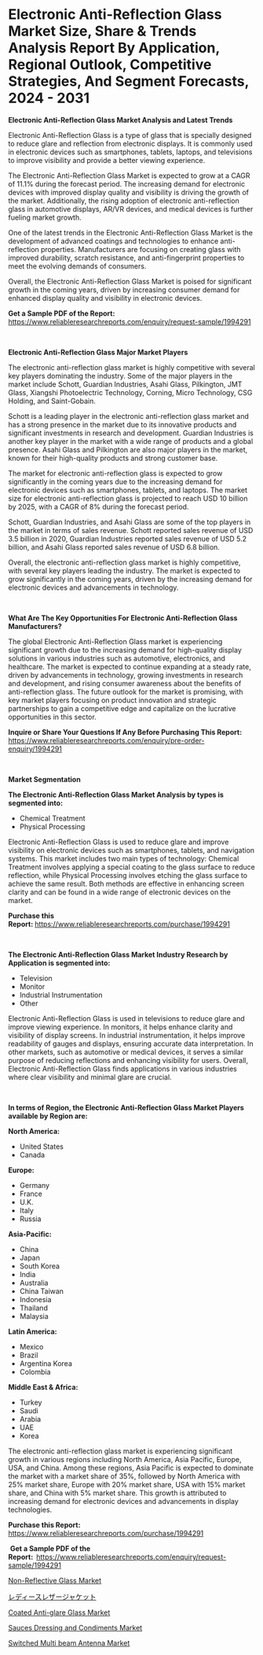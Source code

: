 <p><h1>Electronic Anti-Reflection Glass Market Size, Share & Trends Analysis Report By Application, Regional Outlook, Competitive Strategies, And Segment Forecasts, 2024 - 2031</h1></p><p><strong>Electronic Anti-Reflection Glass Market Analysis and Latest Trends</strong></p>
<p><p>Electronic Anti-Reflection Glass is a type of glass that is specially designed to reduce glare and reflection from electronic displays. It is commonly used in electronic devices such as smartphones, tablets, laptops, and televisions to improve visibility and provide a better viewing experience.</p><p>The Electronic Anti-Reflection Glass Market is expected to grow at a CAGR of 11.1% during the forecast period. The increasing demand for electronic devices with improved display quality and visibility is driving the growth of the market. Additionally, the rising adoption of electronic anti-reflection glass in automotive displays, AR/VR devices, and medical devices is further fueling market growth.</p><p>One of the latest trends in the Electronic Anti-Reflection Glass Market is the development of advanced coatings and technologies to enhance anti-reflection properties. Manufacturers are focusing on creating glass with improved durability, scratch resistance, and anti-fingerprint properties to meet the evolving demands of consumers.</p><p>Overall, the Electronic Anti-Reflection Glass Market is poised for significant growth in the coming years, driven by increasing consumer demand for enhanced display quality and visibility in electronic devices.</p></p>
<p><strong>Get a Sample PDF of the Report:&nbsp;</strong> <a href="https://www.reliableresearchreports.com/enquiry/request-sample/1994291">https://www.reliableresearchreports.com/enquiry/request-sample/1994291</a></p>
<p>&nbsp;</p>
<p><strong>Electronic Anti-Reflection Glass Major Market Players</strong></p>
<p><p>The electronic anti-reflection glass market is highly competitive with several key players dominating the industry. Some of the major players in the market include Schott, Guardian Industries, Asahi Glass, Pilkington, JMT Glass, Xiangshi Photoelectric Technology, Corning, Micro Technology, CSG Holding, and Saint-Gobain.</p><p>Schott is a leading player in the electronic anti-reflection glass market and has a strong presence in the market due to its innovative products and significant investments in research and development. Guardian Industries is another key player in the market with a wide range of products and a global presence. Asahi Glass and Pilkington are also major players in the market, known for their high-quality products and strong customer base.</p><p>The market for electronic anti-reflection glass is expected to grow significantly in the coming years due to the increasing demand for electronic devices such as smartphones, tablets, and laptops. The market size for electronic anti-reflection glass is projected to reach USD 10 billion by 2025, with a CAGR of 8% during the forecast period.</p><p>Schott, Guardian Industries, and Asahi Glass are some of the top players in the market in terms of sales revenue. Schott reported sales revenue of USD 3.5 billion in 2020, Guardian Industries reported sales revenue of USD 5.2 billion, and Asahi Glass reported sales revenue of USD 6.8 billion.</p><p>Overall, the electronic anti-reflection glass market is highly competitive, with several key players leading the industry. The market is expected to grow significantly in the coming years, driven by the increasing demand for electronic devices and advancements in technology.</p></p>
<p>&nbsp;</p>
<p><strong>What Are The Key Opportunities For Electronic Anti-Reflection Glass Manufacturers?</strong></p>
<p><p>The global Electronic Anti-Reflection Glass market is experiencing significant growth due to the increasing demand for high-quality display solutions in various industries such as automotive, electronics, and healthcare. The market is expected to continue expanding at a steady rate, driven by advancements in technology, growing investments in research and development, and rising consumer awareness about the benefits of anti-reflection glass. The future outlook for the market is promising, with key market players focusing on product innovation and strategic partnerships to gain a competitive edge and capitalize on the lucrative opportunities in this sector.</p></p>
<p><strong>Inquire or Share Your Questions If Any Before Purchasing This Report:</strong> <a href="https://www.reliableresearchreports.com/enquiry/pre-order-enquiry/1994291">https://www.reliableresearchreports.com/enquiry/pre-order-enquiry/1994291</a></p>
<p>&nbsp;</p>
<p><strong>Market Segmentation</strong></p>
<p><strong>The Electronic Anti-Reflection Glass Market Analysis by types is segmented into:</strong></p>
<p><ul><li>Chemical Treatment</li><li>Physical Processing</li></ul></p>
<p><p>Electronic Anti-Reflection Glass is used to reduce glare and improve visibility on electronic devices such as smartphones, tablets, and navigation systems. This market includes two main types of technology: Chemical Treatment involves applying a special coating to the glass surface to reduce reflection, while Physical Processing involves etching the glass surface to achieve the same result. Both methods are effective in enhancing screen clarity and can be found in a wide range of electronic devices on the market.</p></p>
<p><strong>Purchase this Report:&nbsp;</strong><a href="https://www.reliableresearchreports.com/purchase/1994291">https://www.reliableresearchreports.com/purchase/1994291</a></p>
<p>&nbsp;</p>
<p><strong>The Electronic Anti-Reflection Glass Market Industry Research by Application is segmented into:</strong></p>
<p><ul><li>Television</li><li>Monitor</li><li>Industrial Instrumentation</li><li>Other</li></ul></p>
<p><p>Electronic Anti-Reflection Glass is used in televisions to reduce glare and improve viewing experience. In monitors, it helps enhance clarity and visibility of display screens. In industrial instrumentation, it helps improve readability of gauges and displays, ensuring accurate data interpretation. In other markets, such as automotive or medical devices, it serves a similar purpose of reducing reflections and enhancing visibility for users. Overall, Electronic Anti-Reflection Glass finds applications in various industries where clear visibility and minimal glare are crucial.</p></p>
<p>&nbsp;</p>
<p><strong>In terms of Region, the Electronic Anti-Reflection Glass Market Players available by Region are:</strong></p>
<p>
    <p> <strong> North America: </strong>
        <ul>
            <li>United States</li>
            <li>Canada</li>
        </ul>
        </p> 
    <p> <strong> Europe: </strong>
        <ul>
            <li>Germany</li>
            <li>France</li>
            <li>U.K.</li>
            <li>Italy</li>
            <li>Russia</li>
        </ul>
        </p> 
    <p> <strong> Asia-Pacific: </strong>
        <ul>
            <li>China</li>
            <li>Japan</li>
            <li>South Korea</li>
            <li>India</li>
            <li>Australia</li>
            <li>China Taiwan</li>
            <li>Indonesia</li>
            <li>Thailand</li>
            <li>Malaysia</li>
        </ul>
        </p> 
    <p> <strong> Latin America: </strong>
        <ul>
            <li>Mexico</li>
            <li>Brazil</li>
            <li>Argentina Korea</li>
            <li>Colombia</li>
        </ul>
        </p> 
    <p> <strong> Middle East & Africa: </strong>
        <ul>
            <li>Turkey</li>
            <li>Saudi</li>
            <li>Arabia</li>
            <li>UAE</li>
            <li>Korea</li>
        </ul>
    </p>
    </p>
<p><p>The electronic anti-reflection glass market is experiencing significant growth in various regions including North America, Asia Pacific, Europe, USA, and China. Among these regions, Asia Pacific is expected to dominate the market with a market share of 35%, followed by North America with 25% market share, Europe with 20% market share, USA with 15% market share, and China with 5% market share. This growth is attributed to increasing demand for electronic devices and advancements in display technologies.</p></p>
<p><strong>Purchase this Report: </strong><a href="https://www.reliableresearchreports.com/purchase/1994291">https://www.reliableresearchreports.com/purchase/1994291</a></p>
<p>&nbsp;<strong>Get a Sample PDF of the Report:&nbsp;&nbsp;</strong><a href="https://www.reliableresearchreports.com/enquiry/request-sample/1994291">https://www.reliableresearchreports.com/enquiry/request-sample/1994291</a></p>
<p><strong></strong></p>
<p><p><a href="https://github.com/okotobwrhuteie/Market-Research-Report-List-1/blob/main/non-reflective-glass-market.md">Non-Reflective Glass Market</a></p><p><a href="https://github.com/ycmtqqhvk3273/Market-Research-Report-List-1/blob/main/75009212445.md">レディースレザージャケット</a></p><p><a href="https://github.com/myacatherineblakecaczo9vcsw/Market-Research-Report-List-1/blob/main/coated-anti-glare-glass-market.md">Coated Anti-glare Glass Market</a></p><p><a href="https://issuu.com/reportprime-2/docs/sauces-dressing-and-condiments-mark_23749e08662242">Sauces Dressing and Condiments Market</a></p><p><a href="https://issuu.com/reportprime-2/docs/switched-multi-beam-antenna-market-size-2030.pptx">Switched Multi beam Antenna Market</a></p></p>